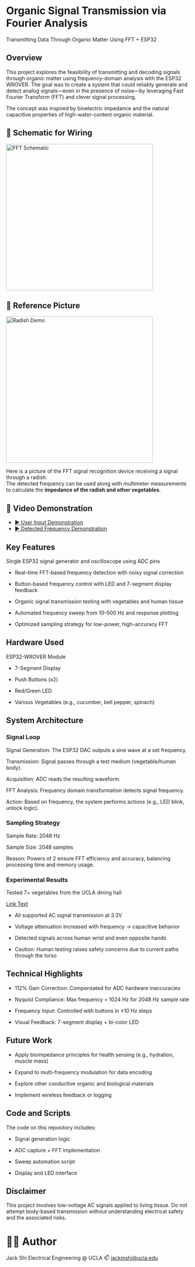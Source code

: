 # Organic Signal Transmission via Fourier Analysis
Transmitting Data Through Organic Matter Using FFT + ESP32

## Overview
This project explores the feasibility of transmitting and decoding signals through organic matter using frequency-domain analysis with the ESP32 WROVER. The goal was to create a system that could reliably generate and detect analog signals—even in the presence of noise—by leveraging Fast Fourier Transform (FFT) and clever signal processing.

The concept was inspired by bioelectric impedance and the natural capacitive properties of high-water-content organic material.

## 🧷 Schematic for Wiring

<img src="FFT_schematic.png" alt="FFT Schematic" width="400"/>

## 🥗 Reference Picture

<img src="radish.jpg" alt="Radish Demo" width="400"/>

Here is a picture of the FFT signal recognition device receiving a signal through a radish.  
The detected frequency can be used along with multimeter measurements to calculate the **impedance of the radish and other vegetables**.

## 🎥 Video Demonstration

- [▶️ User Input Demonstration](IMG_3596_compressed.mp4)  
- [▶️ Detected Frequency Demonstration](IMG_3604_compressed.mp4)


## Key Features
Single ESP32 signal generator and oscilloscope using ADC pins

- Real-time FFT-based frequency detection with noisy signal correction

- Button-based frequency control with LED and 7-segment display feedback

- Organic signal transmission testing with vegetables and human tissue

- Automated frequency sweep from 10–500 Hz and response plotting

- Optimized sampling strategy for low-power, high-accuracy FFT

## Hardware Used
ESP32-WROVER Module

- 7-Segment Display

- Push Buttons (x2)

- Red/Green LED

- Various Vegetables (e.g., cucumber, bell pepper, spinach)

## System Architecture
### Signal Loop
Signal Generation: The ESP32 DAC outputs a sine wave at a set frequency.

Transmission: Signal passes through a test medium (vegetable/human body).

Acquisition: ADC reads the resulting waveform.

FFT Analysis: Frequency domain transformation detects signal frequency.

Action: Based on frequency, the system performs actions (e.g., LED blink, unlock logic).

### Sampling Strategy
Sample Rate: 2048 Hz

Sample Size: 2048 samples

Reason: Powers of 2 ensure FFT efficiency and accuracy, balancing processing time and memory usage.

### Experimental Results
Tested 7+ vegetables from the UCLA dining hall

[Link Text]([https://www.example.com](https://docs.google.com/spreadsheets/d/1GZVQGATylODmYl98VlQH3n5RBUiA5maYAZOY3CioH1s/edit?gid=0#gid=0))

- All supported AC signal transmission at 3.3V

- Voltage attenuation increased with frequency → capacitive behavior

- Detected signals across human wrist and even opposite hands

- Caution: Human testing raises safety concerns due to current paths through the torso

## Technical Highlights
- 112% Gain Correction: Compensated for ADC hardware inaccuracies

- Nyquist Compliance: Max frequency = 1024 Hz for 2048 Hz sample rate

- Frequency Input: Controlled with buttons in ±10 Hz steps

- Visual Feedback: 7-segment display + bi-color LED

## Future Work
- Apply bioimpedance principles for health sensing (e.g., hydration, muscle mass)

- Expand to multi-frequency modulation for data encoding

- Explore other conductive organic and biological materials

- Implement wireless feedback or logging

## Code and Scripts
The code on this repository includes:

- Signal generation logic

- ADC capture + FFT implementation

- Sweep automation script

- Display and LED interface

## Disclaimer
This project involves low-voltage AC signals applied to living tissue. Do not attempt body-based transmission without understanding electrical safety and the associated risks.

# 🧑‍🔬 Author
Jack Shi
Electrical Engineering @ UCLA
📫 jackmshi@ucla.edu
